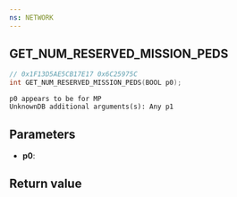 ```yaml
---
ns: NETWORK
---
```

## GET_NUM_RESERVED_MISSION_PEDS

```c
// 0x1F13D5AE5CB17E17 0x6C25975C
int GET_NUM_RESERVED_MISSION_PEDS(BOOL p0);
```

```
p0 appears to be for MP  
UnknownDB additional arguments(s): Any p1
```

## Parameters
* **p0**: 

## Return value
